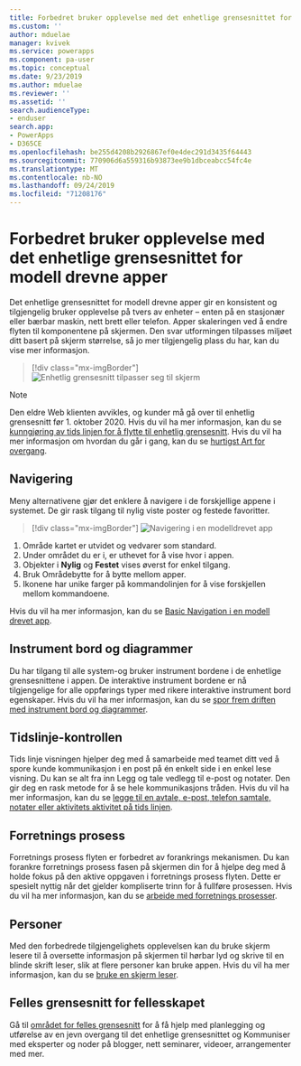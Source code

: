 ```yaml
---
title: Forbedret bruker opplevelse med det enhetlige grensesnittet for modell drevne apper | MicrosoftDocs
ms.custom: ''
author: mduelae
manager: kvivek
ms.service: powerapps
ms.component: pa-user
ms.topic: conceptual
ms.date: 9/23/2019
ms.author: mduelae
ms.reviewer: ''
ms.assetid: ''
search.audienceType:
- enduser
search.app:
- PowerApps
- D365CE
ms.openlocfilehash: be255d4208b2926867ef0e4dec291d3435f64443
ms.sourcegitcommit: 770906d6a559316b93873ee9b1dbceabcc54fc4e
ms.translationtype: MT
ms.contentlocale: nb-NO
ms.lasthandoff: 09/24/2019
ms.locfileid: "71208176"
---
```

#  <a name="enhanced-user-experience-with-the-unified-interface-for-model-driven-apps"></a>Forbedret bruker opplevelse med det enhetlige grensesnittet for modell drevne apper 

Det enhetlige grensesnittet for modell drevne apper gir en konsistent og tilgjengelig bruker opplevelse på tvers av enheter – enten på en stasjonær eller bærbar maskin, nett brett eller telefon. Apper skaleringen ved å endre flyten til komponentene på skjermen. Den svar utformingen tilpasses miljøet ditt basert på skjerm størrelse, så jo mer tilgjengelig plass du har, kan du vise mer informasjon.

> [!div class="mx-imgBorder"]
> ![Enhetlig grensesnitt tilpasser seg til skjerm](media/Reflow.png "Enhetlig grensesnitt tilpasser seg til skjerm")



> [!NOTE]
> Den eldre Web klienten avvikles, og kunder må gå over til enhetlig grensesnitt før 1. oktober 2020. Hvis du vil ha mer informasjon, kan du se [kunngjøring av tids linjen for å flytte til enhetlig grensesnitt](https://cloudblogs.microsoft.com/dynamics365/it/2019/09/10/announcing-the-timeline-to-move-to-unified-interface/). Hvis du vil ha mer informasjon om hvordan du går i gang, kan du se [hurtigst Art for overgang](https://docs.microsoft.com/en-us/powerapps/maker/model-driven-apps/transition-web-app).

## <a name="navigation"></a>Navigering

Meny alternativene gjør det enklere å navigere i de forskjellige appene i systemet. De gir rask tilgang til nylig viste poster og festede favoritter. 

> [!div class="mx-imgBorder"]
> ![Navigering i en modelldrevet app](media/nav.png "Navigering i en modelldrevet app")

1. Område kartet er utvidet og vedvarer som standard.
2. Under området du er i, er uthevet for å vise hvor i appen.
3. Objekter i **Nylig** og **Festet** vises øverst for enkel tilgang. 
4. Bruk Områdebytte for å bytte mellom apper.
5. Ikonene har unike farger på kommandolinjen for å vise forskjellen mellom kommandoene.

Hvis du vil ha mer informasjon, kan du se [Basic Navigation i en modell drevet app](navigation.md).

## <a name="dashboards-and-charts"></a>Instrument bord og diagrammer
Du har tilgang til alle system-og bruker instrument bordene i de enhetlige grensesnittene i appen. De interaktive instrument bordene er nå tilgjengelige for alle oppførings typer med rikere interaktive instrument bord egenskaper. Hvis du vil ha mer informasjon, kan du se [spor frem driften med instrument bord og diagrammer](track-your-progress-with-dashboard-and-charts.md).

## <a name="timeline-control"></a>Tidslinje-kontrollen 
Tids linje visningen hjelper deg med å samarbeide med teamet ditt ved å spore kunde kommunikasjon i en post på én enkelt side i en enkel lese visning. Du kan se alt fra inn Legg og tale vedlegg til e-post og notater. Den gir deg en rask metode for å se hele kommunikasjons tråden. Hvis du vil ha mer informasjon, kan du se [legge til en avtale, e-post, telefon samtale, notater eller aktivitets aktivitet på tids linjen](add-activities.md).

## <a name="business-process"></a>Forretnings prosess 
Forretnings prosess flyten er forbedret av forankrings mekanismen. Du kan forankre forretnings prosess fasen på skjermen din for å hjelpe deg med å holde fokus på den aktive oppgaven i forretnings prosess flyten. Dette er spesielt nyttig når det gjelder kompliserte trinn for å fullføre prosessen. Hvis du vil ha mer informasjon, kan du se [arbeide med forretnings prosesser](work-with-business-processes.md).

## <a name="accessibility"></a>Personer
Med den forbedrede tilgjengelighets opplevelsen kan du bruke skjerm lesere til å oversette informasjon på skjermen til hørbar lyd og skrive til en blinde skrift leser, slik at flere personer kan bruke appen. Hvis du vil ha mer informasjon, kan du se [bruke en skjerm leser](screen-reader.md).

##  <a name="unified-interface-community"></a>Felles grensesnitt for fellesskapet

Gå til [området for felles grensesnitt](https://community.dynamics.com/365/unified-interface/) for å få hjelp med planlegging og utførelse av en jevn overgang til det enhetlige grensesnittet og Kommuniser med eksperter og noder på blogger, nett seminarer, videoer, arrangementer med mer.
